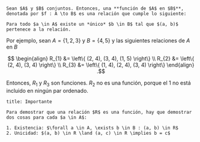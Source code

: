 ```ad-definition

Sean $A$ y $B$ conjuntos. Entonces, una **función de $A$ en $B$**, denotada por $f : A \to B$ es una relación que cumple lo siguiente:

Para todo $a \in A$ existe un *único* $b \in B$ tal que $(a, b)$ pertenece a la relación.

```

Por ejemplo, sean $A = \left\{ 1, 2, 3 \right\}$ y $B = \left\{ 4, 5 \right\}$ y las siguientes relaciones de $A$ en $B$

$$
\begin{align}
R_{1} &= \left\{ (2, 4), (3, 4), (1, 5) \right\} \\
R_{2}  &= \left\{ (2, 4), (3, 4) \right\} \\
R_{3} &= \left\{ (1, 4), (2, 4), (3, 4) \right\}
\end{align}
.$$

Entonces, $R_{1}$ y $R_{3}$ son funciones. $R_{2}$ no es una función, porque el $1$ no está incluido en ningún par ordenado.

```ad-important
title: Importante

Para demostrar que una relación $R$ es una función, hay que demostrar dos cosas para cada $a \in A$:

1. Existencia: $\forall a \in A, \exists b \in B : (a, b) \in R$
2. Unicidad: $(a, b) \in R \land (a, c) \in R \implies b = c$

```
